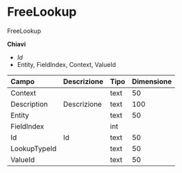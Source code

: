 # FreeLookup

FreeLookup

  
 **Chiavi**

* _Id_
* Entity, FieldIndex, Context, ValueId

| Campo | Descrizione | Tipo | Dimensione |
| :--- | :--- | :--- | :--- |
| Context |  | text | 50 |
| Description | Descrizione | text | 100 |
| Entity |  | text | 50 |
| FieldIndex |  | int |  |
| Id | Id | text | 50 |
| LookupTypeId |  | text | 50 |
| ValueId |  | text | 50 |

